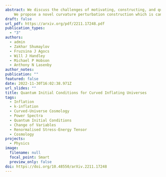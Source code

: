 ```yaml
---
abstract: We discuss the challenges of motivating, constructing, and quantising a canonically-normalised inflationary perturbation in spatially curved universes. We show that this has historically proved challenging due to the interaction of non-adiabaticity with spatial curvature.
    We propose a novel curvature perturbation construction which is canonically normalised, in the sense of its equation of motion, unique up to a single scalar parameter. With this construction it becomes possible to set initial conditions invariant under canonical transformations, overcoming known ambiguities in the literature. This corrected quantisation has potentially observational consequences via modifications to the primordial power spectrum at large angular scales, as well as theoretical implications for quantisation procedures in curved cosmologies filled with a scalar field.
draft: false
url_pdf: https://arxiv.org/pdf/2211.17248.pdf
publication_types:
  - "3"
authors:
  - admin
  - Zakhar Shumaylov
  - Fruzsina J Agocs
  - Will J Handley
  - Michael P Hobson
  - Anthony N Lasenby
author_notes:
publication: ""
featured: false
date: 2022-11-30T16:02:38.971Z
url_slides: ""
title: Quantum Initial Conditions for Curved Inflating Universes
tags:
  - Inflation
  - k-inflation
  - Curved-Universe Cosmology
  - Power Spectra
  - Quantum Initial Conditions
  - Change of Variables
  - Renormalised Stress-Energy Tensor
  - Cosmology
projects:
  - Physics
image:
  filename: null
  focal_point: Smart
  preview_only: false
doi: https://doi.org/10.48550/arXiv.2211.17248
---
```

